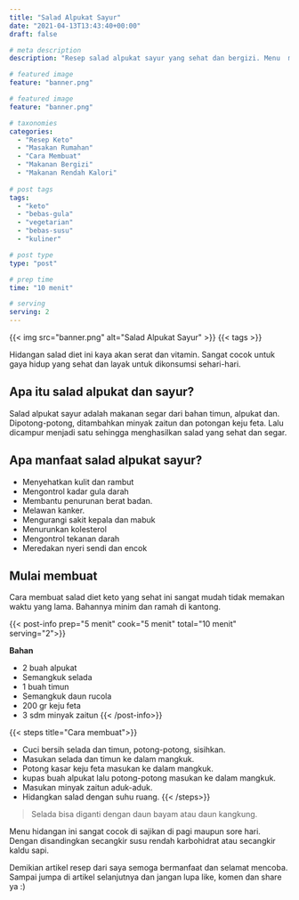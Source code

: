 ```yaml
---
title: "Salad Alpukat Sayur"
date: "2021-04-13T13:43:40+00:00"
draft: false

# meta description
description: "Resep salad alpukat sayur yang sehat dan bergizi. Menu  makanan keto dan vegan."

# featured image
feature: "banner.png"

# featured image
feature: "banner.png"

# taxonomies
categories:
  - "Resep Keto"
  - "Masakan Rumahan"
  - "Cara Membuat"
  - "Makanan Bergizi"
  - "Makanan Rendah Kalori"
  
# post tags
tags:
  - "keto"
  - "bebas-gula"
  - "vegetarian"
  - "bebas-susu"
  - "kuliner"

# post type
type: "post"

# prep time
time: "10 menit"

# serving
serving: 2
---
```


{{< img src="banner.png" alt="Salad Alpukat Sayur" >}}
{{< tags >}}

Hidangan salad diet ini kaya akan serat dan vitamin. Sangat cocok untuk gaya hidup yang sehat dan layak untuk dikonsumsi sehari-hari.

## Apa itu salad alpukat dan sayur?

Salad alpukat sayur adalah makanan segar dari bahan timun, alpukat dan. Dipotong-potong, ditambahkan minyak zaitun dan potongan keju feta. Lalu dicampur menjadi satu sehingga menghasilkan salad yang sehat dan segar.

## Apa manfaat salad alpukat sayur?

- Menyehatkan kulit dan rambut
- Mengontrol kadar gula darah
- Membantu penurunan berat badan.
- Melawan kanker.
- Mengurangi sakit kepala dan mabuk
- Menurunkan kolesterol
- Mengontrol tekanan darah
- Meredakan nyeri sendi dan encok

## Mulai membuat

Cara membuat salad diet keto yang sehat ini sangat mudah tidak memakan waktu yang lama. Bahannya minim dan ramah di kantong. 


{{< post-info prep="5 menit" cook="5 menit" total="10 menit" serving="2">}}

__Bahan__

- 2 buah alpukat
-  Semangkuk selada
- 1 buah timun
- Semangkuk daun rucola
- 200 gr keju feta
- 3 sdm minyak zaitun
{{< /post-info>}}

{{< steps title="Cara membuat">}}
- Cuci bersih selada dan timun, potong-potong, sisihkan.
- Masukan selada dan timun ke dalam mangkuk.
- Potong kasar keju feta masukan ke dalam mangkuk.
- kupas buah alpukat lalu potong-potong masukan ke dalam mangkuk.
- Masukan minyak zaitun aduk-aduk.
- Hidangkan salad dengan suhu ruang.
{{< /steps>}}

> Selada bisa diganti dengan daun bayam atau daun kangkung.

Menu hidangan ini sangat cocok di sajikan di pagi maupun sore hari. Dengan disandingkan secangkir susu rendah karbohidrat atau secangkir kaldu sapi.

Demikian artikel resep dari saya semoga bermanfaat dan selamat mencoba. Sampai jumpa di artikel selanjutnya dan jangan lupa like, komen dan share ya :)
